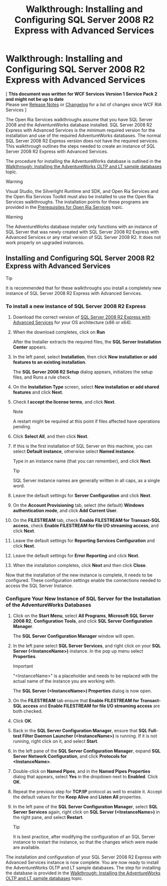 ﻿---
title: 'Walkthrough: Installing and Configuring SQL Server 2008 R2 Express with Advanced Services'
TOCTitle: 'Walkthrough: Installing and Configuring SQL Server 2008 R2 Express with Advanced Services'
ms:assetid: d23ce27f-8f27-4938-9451-a6275f6ff3f5
ms:mtpsurl: https://msdn.microsoft.com/en-us/library/Gg512108(v=VS.91)
ms:contentKeyID: 33703438
ms.date: 08/19/2013
mtps_version: v=VS.91
---

# Walkthrough: Installing and Configuring SQL Server 2008 R2 Express with Advanced Services

\[ **This document was written for WCF Services Version 1 Service Pack 2 and might not be up to date** <br />
Please see [Release Notes](https://github.com/OpenRIAServices/OpenRiaServices/releases) or [Changelog](https://github.com/OpenRIAServices/OpenRiaServices/blob/main/Changelog.md) for a list of changes since WCF RIA Services \]

The Open Ria Services walkthroughs assume that you have SQL Server 2008 and the AdventureWorks database installed. SQL Server 2008 R2 Express with Advanced Services is the minimum required version for the installation and use of the required AdventureWorks databases. The normal SQL Server 2008 R2 Express version does not have the required services. This walkthrough outlines the steps needed to create an instance of SQL Server 2008 R2 Express with Advanced Services.

The procedure for installing the AdventureWorks database is outlined in the [Walkthrough: Installing the AdventureWorks OLTP and LT sample databases](gg512107.md) topic.


> [!WARNING]
> Visual Studio, the Silverlight Runtime and SDK, and Open Ria Services and the Open Ria Services Toolkit must also be installed to use the Open Ria Services walkthroughs. The installation points for these programs are provided in the <A href="gg512106(v=vs.91).md">Prerequisites for Open Ria Services</A> topic.



> [!WARNING]
> The AdventureWorks database installer only functions with an instance of SQL Server that was newly created with SQL Server 2008 R2 Express with Advanced Services or any retail version of SQL Server 2008 R2. It does not work properly on upgraded instances.


## Installing and Configuring SQL Server 2008 R2 Express with Advanced Services


> [!TIP]
> It is recommended that for these walkthroughs you install a completely new instance of SQL Server 2008 R2 Express with Advanced Services.


### To install a new instance of SQL Server 2008 R2 Express

1.  Download the correct version of [SQL Server 2008 R2 Express with Advanced Services](http://go.microsoft.com/fwlink/?linkid=204881) for your OS architecture (x86 or x64).

2.  When the download completes, click on **Run**
    
    After the Installer extracts the required files, the **SQL Server Installation Center** appears.

3.  In the left panel, select **Installation**, then click **New installation or add features to an existing installation**.
    
    The **SQL Server 2008 R2 Setup** dialog appears, initializes the setup files, and Runs a rule check.

4.  On the **Installation Type** screen, select **New installation or add shared features** and click **Next**.

5.  Check **I accept the license terms**, and click **Next**.
    

    > [!NOTE]
    > A restart might be required at this point if files affected have operations pending.


6.  Click **Select All**, and then click **Next**.

7.  If this is the first installation of SQL Server on this machine, you can select **Default instance**, otherwise select **Named instance**.
    
    Type in an instance name (that you can remember), and click **Next**.
    

    > [!TIP]
    > SQL Server instance names are generally written in all caps, as a single word.


8.  Leave the default settings for **Server Configuration** and click **Next**.

9.  On the **Account Provisioning** tab, select (the default) **Windows authentication mode**, and click **Add Current User**.

10. On the **FILESTREAM** tab, check **Enable FILESTREAM for Transact-SQL access**, check **Enable FILESTREAM for file I/O streaming access**, and click **Next**.

11. Leave the default settings for **Reporting Services Configuration** and click **Next**.

12. Leave the default settings for **Error Reporting** and click **Next**.

13. When the installation completes, click **Next** and then click **Close**.

Now that the installation of the new instance is complete, it needs to be configured. These configuration settings enable the connections needed to access the SQL Server Instance.

### Configure Your New Instance of SQL Server for the Installation of the AdventureWorks Databases

1.  Click on the **Start Menu**, select **All Programs**, **Microsoft SQL Server 2008 R2**, **Configuration Tools**, and click **SQL Server Configuration Manager**.
    
    The **SQL Server Configuration Manager** window will open.

2.  In the left pane select **SQL Server Services**, and right click on your **SQL Server (\<InstanceName\>)** instance. In the pop up menu select **Properties**.
    

    > [!IMPORTANT]
    > "&lt;InstanceName&gt;" is a placeholder and needs to be replaced with the actual name of the instance you are working with.

    
    The **SQL Server (\<InstanceName\>) Properties** dialog is now open.

3.  On the **FILESTREAM** tab ensure that **Enable FILESTREAM for Transact-SQL access** and **Enable FILESTREAM for file I/O streaming access** are both checked.

4.  Click **OK**.

5.  Back in the **SQL Server Configuration Manager**, ensure that **SQL Full-test Filter Daemon Launcher (\<InstanceName\>)** is running. If it is not running, right click on it, and select **Start**.

6.  In the left pane of the **SQL Server Configuration Manager**, expand **SQL Server Network Configuration**, and click **Protocols for \<InstanceName\>**.

7.  Double-click on **Named Pipes**, and in the **Named Pipes Properties** dialog that appears, select **Yes** in the dropdown next to **Enabled**. Click **OK**.

8.  Repeat the previous step for **TCP/IP** protocol as well to enable it. Accept the default values for the **Keep Alive** and **Listen All** properties.

9.  In the left pane of the **SQL Server Configuration Manager**, select **SQL Server Services** again, right click on **SQL Server (\<InstanceName\>)** in the right pane, and select **Restart**.
    

    > [!TIP]
    > It is best practice, after modifying the configuration of an SQL Server instance to restart the instance, so that the changes which were made are available.


The installation and configuration of your SQL Server 2008 R2 Express with Advanced Services instance is now complete. You are now ready to install the AdventureWorks OLTP and LT sample databases. The step for installing the database is provided in the [Walkthrough: Installing the AdventureWorks OLTP and LT sample databases](gg512107.md) topic.

